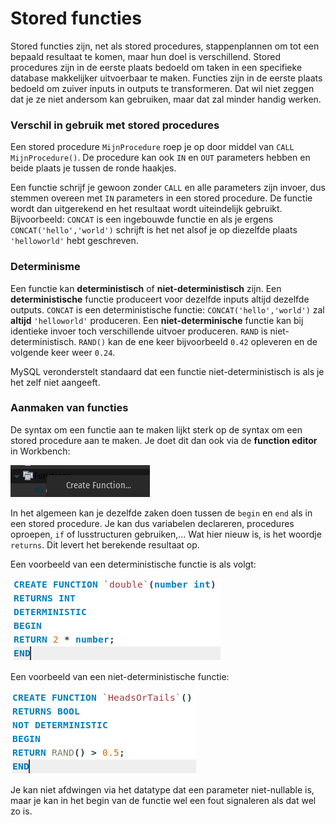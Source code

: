 # Stored functies

Stored functies zijn, net als stored procedures, stappenplannen om tot een bepaald resultaat te komen, maar hun doel is verschillend. Stored procedures zijn in de eerste plaats bedoeld om taken in een specifieke database makkelijker uitvoerbaar te maken. Functies zijn in de eerste plaats bedoeld om zuiver inputs in outputs te transformeren. Dat wil niet zeggen dat je ze niet andersom kan gebruiken, maar dat zal minder handig werken.

### Verschil in gebruik met stored procedures

Een stored procedure `MijnProcedure` roep je op door middel van `CALL MijnProcedure()`. De procedure kan ook `IN` en `OUT` parameters hebben en beide plaats je tussen de ronde haakjes.

Een functie schrijf je gewoon zonder `CALL` en alle parameters zijn invoer, dus stemmen overeen met `IN` parameters in een stored procedure. De functie wordt dan uitgerekend en het resultaat wordt uiteindelijk gebruikt. Bijvoorbeeld: `CONCAT` is een ingebouwde functie en als je ergens `CONCAT('hello','world')` schrijft is het net alsof je op diezelfde plaats `'helloworld'` hebt geschreven.

### Determinisme

Een functie kan **deterministisch** of **niet-deterministisch** zijn. Een **deterministische** functie produceert voor dezelfde inputs altijd dezelfde outputs. `CONCAT` is een deterministische functie: `CONCAT('hello','world')` zal **altijd** `'helloworld'` produceren. Een **niet-determinische** functie kan bij identieke invoer toch verschillende uitvoer produceren. `RAND` is niet-deterministisch. `RAND()` kan de ene keer bijvoorbeeld `0.42` opleveren en de volgende keer weer `0.24`.

MySQL veronderstelt standaard dat een functie niet-deterministisch is als je het zelf niet aangeeft.

### Aanmaken van functies

De syntax om een functie aan te maken lijkt sterk op de syntax om een stored procedure aan te maken. Je doet dit dan ook via de **function editor** in Workbench:

![De function editor vind je op dezelfde manier terug als de procedure editor](../../.gitbook/assets/function-editor.png)

In het algemeen kan je dezelfde zaken doen tussen de `begin` en `end` als in een stored procedure. Je kan dus variabelen declareren, procedures oproepen, `if` of lusstructuren gebruiken,... Wat hier nieuw is, is het woordje `returns`. Dit levert het berekende resultaat op.

Een voorbeeld van een deterministische functie is als volgt:

![](../../.gitbook/assets/deterministische-functie.png)

Een voorbeeld van een niet-deterministische functie:

![](../../.gitbook/assets/niet-deterministische-functie.png)

Je kan niet afdwingen via het datatype dat een parameter niet-nullable is, maar je kan in het begin van de functie wel een fout signaleren als dat wel zo is.
